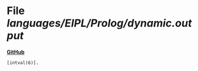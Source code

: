 # File _languages/EIPL/Prolog/dynamic.output_
**[GitHub](https://github.com/softlang/yas/blob/master/languages/EIPL/Prolog/dynamic.output)**
```
[intval(6)].
```
